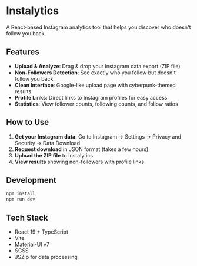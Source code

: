 # Instalytics

A React-based Instagram analytics tool that helps you discover who doesn't follow you back.

## Features

- **Upload & Analyze**: Drag & drop your Instagram data export (ZIP file)
- **Non-Followers Detection**: See exactly who you follow but doesn't follow you back
- **Clean Interface**: Google-like upload page with cyberpunk-themed results
- **Profile Links**: Direct links to Instagram profiles for easy access
- **Statistics**: View follower counts, following counts, and follow ratios

## How to Use

1. **Get your Instagram data**: Go to Instagram → Settings → Privacy and Security → Data Download
2. **Request download** in JSON format (takes a few hours)
3. **Upload the ZIP file** to Instalytics
4. **View results** showing non-followers with profile links

## Development

```bash
npm install
npm run dev
```

## Tech Stack

- React 19 + TypeScript
- Vite
- Material-UI v7
- SCSS
- JSZip for data processing
